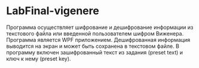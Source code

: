 # LabFinal-vigenere
Программа осуществляет шифрование и дешифрование информации из текстового файла или введенной пользователем шифром Виженера.
Программа является WPF приложением.
Дешифрованная информация выводится на экран и может быть сохранена в текстовом файле.
В программу включен зашифрованный текст из задания (preset text) и ключ к нему (preset key).
